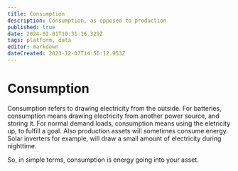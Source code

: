 ```yaml
---
title: Consumption
description: Consumption, as opposed to production
published: true
date: 2024-02-01T10:31:16.329Z
tags: platform, data
editor: markdown
dateCreated: 2023-12-07T14:56:12.953Z
---
```


# Consumption
Consumption refers to drawing electricity from the outside.
For batteries, consumption means drawing electricity from another power source, and storing it.
For normal demand loads, consumption means using the eletricity up, to fulfill a goal.
Also production assets will sometimes consume energy. Solar inverters for example, will draw a small amount of electricity during nighttime.

So, in simple terms, consumption is energy going into your asset.
